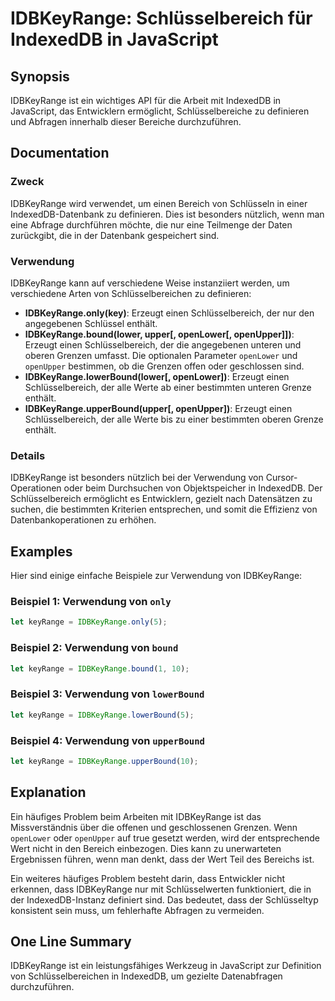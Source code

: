 <!--
Meta Description: # IDBKeyRange: Schlüsselbereich für IndexedDB in JavaScript ## Synopsis IDBKeyRange ist ein wichtiges API für die Arbeit mit IndexedDB in JavaScript, ...
Meta Keywords: idbkeyrange, der, von, die, javascript
-->

# IDBKeyRange: Schlüsselbereich für IndexedDB in JavaScript

## Synopsis
IDBKeyRange ist ein wichtiges API für die Arbeit mit IndexedDB in JavaScript, das Entwicklern ermöglicht, Schlüsselbereiche zu definieren und Abfragen innerhalb dieser Bereiche durchzuführen.

## Documentation
### Zweck
IDBKeyRange wird verwendet, um einen Bereich von Schlüsseln in einer IndexedDB-Datenbank zu definieren. Dies ist besonders nützlich, wenn man eine Abfrage durchführen möchte, die nur eine Teilmenge der Daten zurückgibt, die in der Datenbank gespeichert sind.

### Verwendung
IDBKeyRange kann auf verschiedene Weise instanziiert werden, um verschiedene Arten von Schlüsselbereichen zu definieren:

- **IDBKeyRange.only(key)**: Erzeugt einen Schlüsselbereich, der nur den angegebenen Schlüssel enthält.
- **IDBKeyRange.bound(lower, upper[, openLower[, openUpper]])**: Erzeugt einen Schlüsselbereich, der die angegebenen unteren und oberen Grenzen umfasst. Die optionalen Parameter `openLower` und `openUpper` bestimmen, ob die Grenzen offen oder geschlossen sind.
- **IDBKeyRange.lowerBound(lower[, openLower])**: Erzeugt einen Schlüsselbereich, der alle Werte ab einer bestimmten unteren Grenze enthält.
- **IDBKeyRange.upperBound(upper[, openUpper])**: Erzeugt einen Schlüsselbereich, der alle Werte bis zu einer bestimmten oberen Grenze enthält.

### Details
IDBKeyRange ist besonders nützlich bei der Verwendung von Cursor-Operationen oder beim Durchsuchen von Objektspeicher in IndexedDB. Der Schlüsselbereich ermöglicht es Entwicklern, gezielt nach Datensätzen zu suchen, die bestimmten Kriterien entsprechen, und somit die Effizienz von Datenbankoperationen zu erhöhen.

## Examples
Hier sind einige einfache Beispiele zur Verwendung von IDBKeyRange:

### Beispiel 1: Verwendung von `only`
```javascript
let keyRange = IDBKeyRange.only(5);
```

### Beispiel 2: Verwendung von `bound`
```javascript
let keyRange = IDBKeyRange.bound(1, 10);
```

### Beispiel 3: Verwendung von `lowerBound`
```javascript
let keyRange = IDBKeyRange.lowerBound(5);
```

### Beispiel 4: Verwendung von `upperBound`
```javascript
let keyRange = IDBKeyRange.upperBound(10);
```

## Explanation
Ein häufiges Problem beim Arbeiten mit IDBKeyRange ist das Missverständnis über die offenen und geschlossenen Grenzen. Wenn `openLower` oder `openUpper` auf true gesetzt werden, wird der entsprechende Wert nicht in den Bereich einbezogen. Dies kann zu unerwarteten Ergebnissen führen, wenn man denkt, dass der Wert Teil des Bereichs ist. 

Ein weiteres häufiges Problem besteht darin, dass Entwickler nicht erkennen, dass IDBKeyRange nur mit Schlüsselwerten funktioniert, die in der IndexedDB-Instanz definiert sind. Das bedeutet, dass der Schlüsseltyp konsistent sein muss, um fehlerhafte Abfragen zu vermeiden.

## One Line Summary
IDBKeyRange ist ein leistungsfähiges Werkzeug in JavaScript zur Definition von Schlüsselbereichen in IndexedDB, um gezielte Datenabfragen durchzuführen.